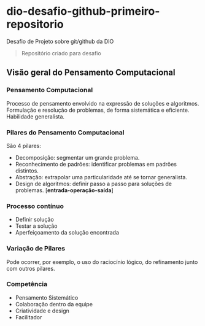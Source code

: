 # dio-desafio-github-primeiro-repositorio
Desafio de Projeto sobre git/github da DIO
 > Repositório criado para desafio
## Visão geral do Pensamento Computacional
### Pensamento Computacional
Processo de pensamento envolvido na expressão de soluções e algoritmos. Formulação e resolução de problemas, de forma sistemática e eficiente. Habilidade generalista.
### Pilares do Pensamento Computacional
São 4 pilares:
 - Decomposição: segmentar um grande problema.
 - Reconhecimento de padrões: identificar problemas em padrões distintos.
 - Abstração: extrapolar uma particularidade até se tornar generalista.
 - Design de algoritmos: definir passo a passo para soluções de problemas. [**entrada-operação-saída**]
### Processo contínuo 
 - Definir solução
 - Testar a solução
 - Aperfeiçoamento da solução encontrada
### Variação de Pilares
Pode ocorrer, por exemplo, o uso do raciocínio lógico, do refinamento junto com outros pilares.
### Competência
 - Pensamento Sistemático
 - Colaboração dentro da equipe
 - Criatividade e design
 - Facilitador

  
 
 
